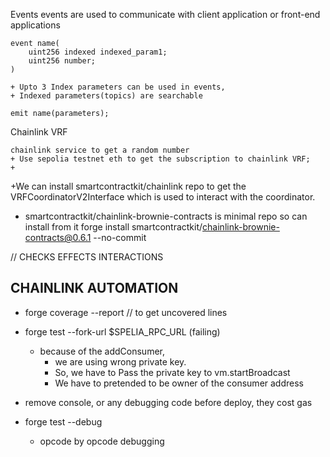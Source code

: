 Events
    events are used to communicate with client application or front-end applications

    event name(
        uint256 indexed indexed_param1;
        uint256 number;
    )

    + Upto 3 Index parameters can be used in events, 
    + Indexed parameters(topics) are searchable
    
    emit name(parameters);

Chainlink VRF

    chainlink service to get a random number
    + Use sepolia testnet eth to get the subscription to chainlink VRF;
    +

+We can install  smartcontractkit/chainlink repo to get the VRFCoordinatorV2Interface which is used to interact with the coordinator.
+  smartcontractkit/chainlink-brownie-contracts is minimal repo so can install from it
    forge install smartcontractkit/chainlink-brownie-contracts@0.6.1 --no-commit


// CHECKS EFFECTS INTERACTIONS



## CHAINLINK AUTOMATION





+ forge coverage --report // to get uncovered lines


+ forge test --fork-url $SPELIA_RPC_URL 
    (failing)
    - because of the addConsumer, 
        - we are using wrong private key.
        + So, we have to Pass the private key to vm.startBroadcast
        + We have to pretended to be owner of the consumer address



+ remove console, or any debugging code before deploy, they cost gas

+ forge test --debug
    - opcode by opcode debugging
